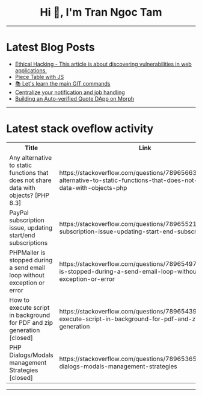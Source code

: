 <h1 align="center">Hi 👋, I'm Tran Ngoc Tam</h1>

---

# Latest Blog Posts 
<!-- BLOG-POST-LIST:START -->
- [Ethical Hacking - This article is about discovering vulnerabilities in web applications.](https://dev.to/samglish/ethical-hacking-this-article-is-about-discovering-vulnerabilities-in-web-applications-3no5)
- [Piece Table with JS](https://dev.to/werfit/piece-table-with-js-3mm4)
- [📚 Let&#39;s learn the main GIT commands](https://dev.to/venicode/lets-learn-the-main-git-commands-33np)
- [Centralize your notification and job handling](https://dev.to/msnmongare/centralize-your-notification-and-job-handling-1oid)
- [Building an Auto-verified Quote DApp on Morph](https://dev.to/azeezabidoye/building-an-auto-verified-quote-dapp-on-morph-cn9)
<!-- BLOG-POST-LIST:END -->

---

# Latest stack oveflow activity
<table>
  <tr><th>Title</th><th>Link</th></tr>
  <!-- STACKOVERFLOW:START --><tr><td>Any alternative to static functions that does not share data with objects? [PHP 8.3]</td><td>https://stackoverflow.com/questions/78965663/any-alternative-to-static-functions-that-does-not-share-data-with-objects-php</td></tr><tr><td>PayPal subscription issue, updating start/end subscriptions</td><td>https://stackoverflow.com/questions/78965521/paypal-subscription-issue-updating-start-end-subscriptions</td></tr><tr><td>PHPMailer is stopped during a send email loop without exception or error</td><td>https://stackoverflow.com/questions/78965497/phpmailer-is-stopped-during-a-send-email-loop-without-exception-or-error</td></tr><tr><td>How to execute script in background for PDF and zip generation [closed]</td><td>https://stackoverflow.com/questions/78965439/how-to-execute-script-in-background-for-pdf-and-zip-generation</td></tr><tr><td>PHP Dialogs/Modals management Strategies [closed]</td><td>https://stackoverflow.com/questions/78965365/php-dialogs-modals-management-strategies</td></tr><!-- STACKOVERFLOW:END -->
</table>

---


